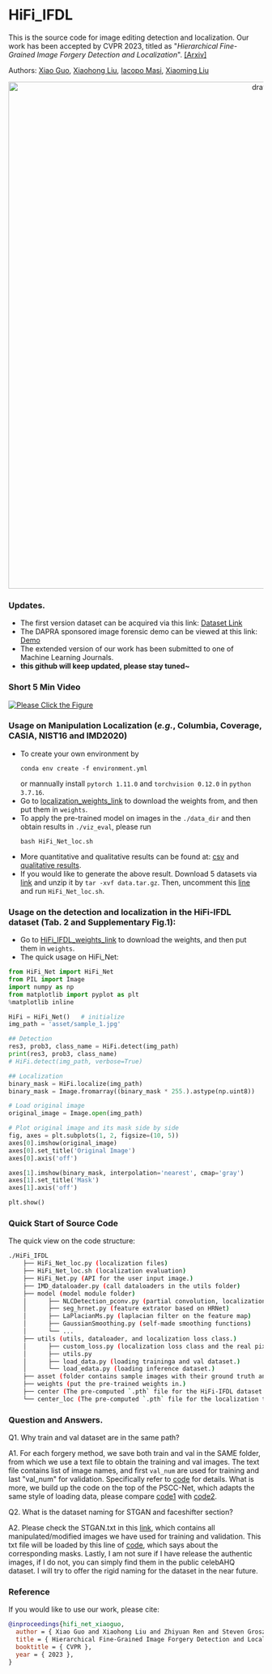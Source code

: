 # HiFi_IFDL

This is the source code for image editing detection and localization. Our work has been accepted by CVPR $2023$, titled as "*Hierarchical Fine-Grained Image Forgery Detection and Localization*". [[Arxiv]](https://arxiv.org/pdf/2303.17111.pdf)

Authors: [Xiao Guo](https://scholar.google.com/citations?user=Gkc-lAEAAAAJ&hl=en), [Xiaohong Liu](https://jhc.sjtu.edu.cn/~xiaohongliu/), [Iacopo Masi](https://iacopomasi.github.io/), [Xiaoming Liu](http://cvlab.cse.msu.edu/)

<p align="center">
  <img src="https://github.com/CHELSEA234/HiFi_IFDL/blob/main/figures/overview_4.png" alt="drawing" width="1000"/>
</p>

### <a name="update"></a> Updates.
- The first version dataset can be acquired via this link: [Dataset Link](https://drive.google.com/drive/folders/1fwBEmW30-e0ECpCNNG3nRU6I9OqJfMAn?usp=sharing)
- The DAPRA sponsored image forensic demo can be viewed at this link: [Demo](https://drive.google.com/file/d/1q5ruko3bS4g-fuvq28C6SfzeSUrtLES6/view?usp=sharing)
- The extended version of our work has been submitted to one of Machine Learning Journals.
- **this github will keep updated, please stay tuned~**

### Short 5 Min Video 
[![Please Click the Figure](https://github.com/CHELSEA234/HiFi_IFDL/blob/main/figures/architecture.png)](https://www.youtube.com/watch?v=FwS3X5xcj8A&list=LL&index=5)

### Usage on Manipulation Localization (_e.g._, Columbia, Coverage, CASIA, NIST16 and IMD2020)
- To create your own environment by
  ```
  conda env create -f environment.yml
  ```
  or mannually install `pytorch 1.11.0` and `torchvision 0.12.0` in `python 3.7.16`.
- Go to [localization_weights_link](https://drive.google.com/drive/folders/1cxCoE2hjcDj4lLrJmGEbskzPRJfoDIMJ?usp=sharing) to download the weights from, and then put them in `weights`.
- To apply the pre-trained model on images in the `./data_dir` and then obtain results in `./viz_eval`, please run
  ```
  bash HiFi_Net_loc.sh
  ```
- More quantitative and qualitative results can be found at: [csv](https://drive.google.com/drive/folders/12iS0ILb6ndXtdWjonByrgnejzuAvwCqp?usp=sharing) and [qualitative results](https://drive.google.com/drive/folders/1iZp6ciOHSbGq4EsC_AYl7zVK24gBtrd1?usp=sharing).
- If you would like to generate the above result. Download $5$ datasets via [link](https://drive.google.com/file/d/1RYXTg0Q82KEvkeOtaaR5AZ0FBx5219SY/view?usp=sharing) and unzip it by `tar -xvf data.tar.gz`. Then, uncomment this [line](https://github.com/CHELSEA234/HiFi_IFDL/blob/main/utils/load_edata.py#L21) and run `HiFi_Net_loc.sh`. 

### Usage on the detection and localization in the HiFi-IFDL dataset (Tab. 2 and Supplementary Fig.1):
- Go to [HiFi_IFDL_weights_link](https://drive.google.com/drive/folders/1v07aJ2hKmSmboceVwOhPvjebFMJFHyhm?usp=sharing) to download the weights, and then put them in `weights`. 
- The quick usage on HiFi_Net:
```python
from HiFi_Net import HiFi_Net
from PIL import Image
import numpy as np
from matplotlib import pyplot as plt
%matplotlib inline

HiFi = HiFi_Net()   # initialize
img_path = 'asset/sample_1.jpg'

## Detection
res3, prob3, class_name = HiFi.detect(img_path)
print(res3, prob3, class_name)
# HiFi.detect(img_path, verbose=True)

## Localization
binary_mask = HiFi.localize(img_path)
binary_mask = Image.fromarray((binary_mask * 255.).astype(np.uint8))

# Load original image
original_image = Image.open(img_path)

# Plot original image and its mask side by side
fig, axes = plt.subplots(1, 2, figsize=(10, 5))
axes[0].imshow(original_image)
axes[0].set_title('Original Image')
axes[0].axis('off')

axes[1].imshow(binary_mask, interpolation='nearest', cmap='gray')
axes[1].set_title('Mask')
axes[1].axis('off')

plt.show()

```

### Quick Start of Source Code
The quick view on the code structure:
```bash
./HiFi_IFDL
    ├── HiFi_Net_loc.py (localization files)
    ├── HiFi_Net_loc.sh (localization evaluation)
    ├── HiFi_Net.py (API for the user input image.)
    ├── IMD_dataloader.py (call dataloaders in the utils folder)
    ├── model (model module folder)
    │      ├── NLCDetection_pconv.py (partial convolution, localization and classification modules)
    │      ├── seg_hrnet.py (feature extrator based on HRNet)
    │      ├── LaPlacianMs.py (laplacian filter on the feature map)
    │      ├── GaussianSmoothing.py (self-made smoothing functions)
    │      └── ...   
    ├── utils (utils, dataloader, and localization loss class.)
    │      ├── custom_loss.py (localization loss class and the real pixel center initialization)
    │      ├── utils.py
    │      ├── load_data.py (loading traininga and val dataset.)
    │      └── load_edata.py (loading inference dataset.)
    ├── asset (folder contains sample images with their ground truth and predictions.)
    ├── weights (put the pre-trained weights in.)
    ├── center (The pre-computed `.pth` file for the HiFi-IFDL dataset.)
    └── center_loc (The pre-computed `.pth` file for the localization task (Tab.3 in the paper).)
```

### Question and Answers.
Q1. Why train and val dataset are in the same path? 

A1. For each forgery method, we save both train and val in the SAME folder, from which we use a text file to obtain the training and val images. The text file contains list of image names, and first `val_num` are used for training and last "val_num" for validation. Specifically refer to [code](https://github.com/CHELSEA234/HiFi_IFDL/blob/main/utils/load_data.py#L271) for details. What is more, we build up the code on the top of the PSCC-Net, which adapts the same style of loading data, please compare [code1](https://github.com/proteus1991/PSCC-Net/blob/main/utils/load_tdata.py#L88) with [code2](https://github.com/proteus1991/PSCC-Net/blob/main/utils/load_tdata.py#L290).

Q2. What is the dataset naming for STGAN and faceshifter section?

A2. Please check the STGAN.txt in this [link](https://drive.google.com/drive/folders/1OIUv7OGxfAyerMnmKvrNnN_5CmIDcNxo?usp=sharing), which contains all manipulated/modified images we have used for training and validation. This txt file will be loaded by this line of [code](https://github.com/CHELSEA234/HiFi_IFDL/blob/main/utils/load_data.py#L163), which says about the corresponding masks. Lastly, I am not sure if I have release the authentic images, if I do not, you can simply find them in the public celebAHQ dataset. I will try to offer the rigid naming for the dataset in the near future. 

### Reference
If you would like to use our work, please cite:
```Bibtex
@inproceedings{hifi_net_xiaoguo,
  author = { Xiao Guo and Xiaohong Liu and Zhiyuan Ren and Steven Grosz and Iacopo Masi and Xiaoming Liu },
  title = { Hierarchical Fine-Grained Image Forgery Detection and Localization },
  booktitle = { CVPR },
  year = { 2023 },
}
```
